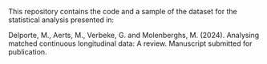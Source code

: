 This repository contains the code and a sample of the dataset for the statistical analysis presented in:

Delporte, M., Aerts, M., Verbeke, G. and Molenberghs, M. (2024). Analysing matched continuous longitudinal data: A review. Manuscript submitted for publication.
